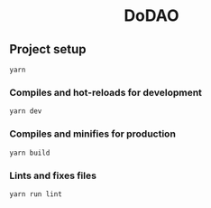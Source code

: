 <div align="center">
    <h1>DoDAO</h1>
</div>


## Project setup

```
yarn
```

### Compiles and hot-reloads for development

```
yarn dev
```

### Compiles and minifies for production

```
yarn build
```

### Lints and fixes files

```
yarn run lint
```

<br>
